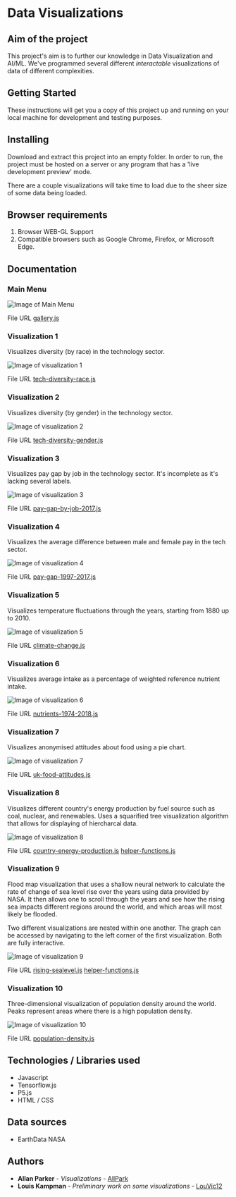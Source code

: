 # Data Visualizations

## Aim of the project

This project's aim is to further our knowledge in Data Visualization and AI/ML. We've programmed several different *interactable* visualizations of data of different complexities.

## Getting Started

These instructions will get you a copy of this project up and running on your local machine for development and testing purposes. 

## Installing

Download and extract this project into an empty folder. In order to run, the project must be hosted on a server or any program that has a 'live development preview' mode.

There are a couple visualizations will take time to load due to the sheer size of some data being loaded. 

## Browser requirements

1. Browser WEB-GL Support
2. Compatible browsers such as Google Chrome, Firefox, or Microsoft Edge. 

## Documentation

### Main Menu 

![Image of Main Menu](https://github.com/allpark/P5JS-DataVis-AI-ML/blob/master/img/menu.jpg)

File URL
[gallery.js](https://github.com/allpark/P5JS-DataVis-AI-ML/blob/master/source/gallery.js)

### Visualization 1 

Visualizes diversity (by race) in the technology sector.

![Image of visualization 1](https://github.com/allpark/P5JS-DataVis-AI-ML/blob/master/img/vis_1.jpg)

File URL
[tech-diversity-race.js](https://github.com/allpark/P5JS-DataVis-AI-ML/blob/master/source/tech-diversity-race.js)

### Visualization 2

Visualizes diversity (by gender) in the technology sector.

![Image of visualization 2](https://github.com/allpark/P5JS-DataVis-AI-ML/blob/master/img/vis_2.jpg)

File URL
[tech-diversity-gender.js](https://github.com/allpark/P5JS-DataVis-AI-ML/blob/master/source/tech-diversity-gender.js)


### Visualization 3

Visualizes pay gap by job in the technology sector. It's incomplete as it's lacking several labels.

![Image of visualization 3](https://github.com/allpark/P5JS-DataVis-AI-ML/blob/master/img/vis_3.jpg)

File URL
[pay-gap-by-job-2017.js](https://github.com/allpark/P5JS-DataVis-AI-ML/blob/master/source/pay-gap-by-job-2017.js)


### Visualization 4

Visualizes the average difference between male and female pay in the tech sector. 

![Image of visualization 4](https://github.com/allpark/P5JS-DataVis-AI-ML/blob/master/img/vis_4.jpg)

File URL
[pay-gap-1997-2017.js](https://github.com/allpark/P5JS-DataVis-AI-ML/blob/master/source/pay-gap-1997-2017.js)


### Visualization 5

Visualizes temperature fluctuations through the years, starting from 1880 up to 2010.

![Image of visualization 5](https://github.com/allpark/P5JS-DataVis-AI-ML/blob/master/img/vis_5.jpg)

File URL
[climate-change.js](https://github.com/allpark/P5JS-DataVis-AI-ML/blob/master/source/climate-change.js)

### Visualization 6

Visualizes average intake as a percentage of weighted reference nutrient intake.

![Image of visualization 6](https://github.com/allpark/P5JS-DataVis-AI-ML/blob/master/img/vis_6.jpg)

File URL
[nutrients-1974-2018.js](https://github.com/allpark/P5JS-DataVis-AI-ML/blob/master/source/nutrients-1974-2018.js)


### Visualization 7

Visualizes anonymised attitudes about food using a pie chart.

![Image of visualization 7](https://github.com/allpark/P5JS-DataVis-AI-ML/blob/master/img/vis_7.jpg)

File URL
[uk-food-attitudes.js](https://github.com/allpark/P5JS-DataVis-AI-ML/blob/master/source/uk-food-attitudes.js)

### Visualization 8

Visualizes different country's energy production by fuel source such as coal, nuclear, and renewables. 
Uses a squarified tree visualization algorithm that allows for displaying of hiercharcal data.

![Image of visualization 8](https://github.com/allpark/P5JS-DataVis-AI-ML/blob/master/img/vis_8.jpg)

File URL
[country-energy-production.js](https://github.com/allpark/P5JS-DataVis-AI-ML/blob/master/source/country-energy-production.js)
[helper-functions.js](https://github.com/allpark/P5JS-DataVis-AI-ML/blob/master/source/helper-functions.js)


### Visualization 9

Flood map visualization that uses a shallow neural network to calculate the rate of change of sea level rise over the years using data provided by NASA. It then allows one to scroll through the years and see how the rising sea impacts different regions around the world, and which areas will most likely be flooded.

Two different visualizations are nested within one another. The graph can be accessed by navigating to the left corner of the first visualization. Both are fully interactive. 

![Image of visualization 9](https://github.com/allpark/P5JS-DataVis-AI-ML/blob/master/img/vis_9.jpg)

File URL
[rising-sealevel.js](https://github.com/allpark/P5JS-DataVis-AI-ML/blob/master/source/rising-sealevel.js)
[helper-functions.js](https://github.com/allpark/P5JS-DataVis-AI-ML/blob/master/source/helper-functions.js)


### Visualization 10

Three-dimensional visualization of population density around the world. Peaks represent areas where there is a high population density.

![Image of visualization 10](https://github.com/allpark/P5JS-DataVis-AI-ML/blob/master/img/vis_10.jpg)

File URL
[population-density.js](https://github.com/allpark/P5JS-DataVis-AI-ML/blob/master/source/population-density.js)


## Technologies / Libraries used

* Javascript
* Tensorflow.js
* P5.js
* HTML / CSS

## Data sources

* EarthData NASA 


## Authors

* **Allan Parker** - *Visualizations* - [AllPark](https://github.com/allpark)
* **Louis Kampman** - *Preliminary work on some visualizations* - [LouVic12](https://github.com/LouVic12)

